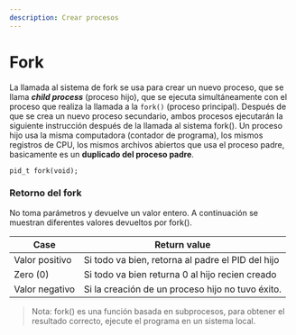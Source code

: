 ```yaml
---
description: Crear procesos
---
```


# Fork

La llamada al sistema de fork se usa para crear un nuevo proceso, que se llama _**child process**_ (proceso hijo), que se ejecuta simultáneamente con el proceso que realiza la llamada a la `fork()` (proceso principal). Después de que se crea un nuevo proceso secundario, ambos procesos ejecutarán la siguiente instrucción después de la llamada al sistema fork(). Un proceso hijo usa la misma computadora (contador de programa), los mismos registros de CPU, los mismos archivos abiertos que usa el proceso padre, basicamente es un **duplicado del proceso padre**.

```
pid_t fork(void);
```

### Retorno del fork

No toma parámetros y devuelve un valor entero. A continuación se muestran diferentes valores devueltos por fork().

| Case           | Return value                                      |
| -------------- | ------------------------------------------------- |
| Valor positivo | Si todo va bien, retorna al padre el PID del hijo |
| Zero (0)       | Si todo va bien returna 0 al hijo recien creado   |
| Valor negativo | Si la creación de un proceso hijo no tuvo éxito.  |

> Nota: fork() es una función basada en subprocesos, para obtener el resultado correcto, ejecute el programa en un sistema local.
